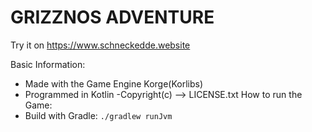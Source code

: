# GRIZZNOS ADVENTURE



Try it on https://www.schneckedde.website


Basic Information:
- Made with the Game Engine Korge(Korlibs)
- Programmed in Kotlin
-Copyright(c) --> LICENSE.txt
How to run the Game:
- Build with Gradle: `./gradlew runJvm`
